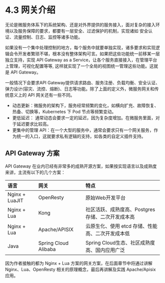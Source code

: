 # 4.3 网关介绍

无论是微服务体系下的系统架构、还是对外界提供的服务接入，面对复杂的接入环境以及服务保障的要求，都要有一层安全、过滤保护的机制，实现诸如 安全认证、流量控制、日志、监控等诸多功能。

如果没有一个集中处理控制的地方，每个服务中就要单独实现，诸多要求和实现逻辑会令开发者繁琐不堪，根本没有整体架构可言。如果把这些功能统一前移某一层独立支持，实现 API Gateway as a Service，让各个服务直接接入，在管理平台上管理，可视化配置等等, 这样就实现了一个全局的视图统一管理这些功能。这就是 API Gateway。

一般情况下会要求API Gateway提供请求路由、服务注册、负载均衡、安全认证、弹力设计(容灾、流控、熔断)、日志等功能。除了上面的定义外，微服务网关和传统意义上的 API 网关还有一些不同。

- 动态更新：微服务的架构下，服务经常频繁的变化，如横向扩充、故障恢复、热备、切换等，Kubernetes 下 Pod 节点等频繁变动。
- 更低延迟： 通常动态会要求一定的延迟，因为复杂度增加。在微服务里面，对于延迟要求比较高。
- 更集中的管理 API：在一个大型的服务中，通常会要求只有一个网关服务，作为统一的入口，这就要求私有逻辑的支持，如各类的自定义插件支持。

## API Gateway 方案

API Gateway 在业内已经有非常多的成熟开源方案，如果按实现语言以及成熟度来讲，主流有以下的几个方案：

|语言|网关|特点|
|:--|:--|:--|
|Nginx + LuaJIT|OpenResty| 原始Web开发平台 |
|Nginx + Lua| Kong| 社区活跃、成熟度高、Postgres存储、二次开发成本高 |
|Nginx + Lua| Apache/APISIX | 云原生化、使用 etcd 存储、性能高、二次开发成本低|
|Java|Spring Cloud Alibaba| Spring Cloud生态、社区成熟度高、国内应用广泛|

因为作者接触的都为 Nginx + Lua 方案的网关方案，在后面章节中将通过讲解 Nginx、Lua、OpenResty 相关的原理概念，最后再讲解及实践 Apache/Apisix 应用。